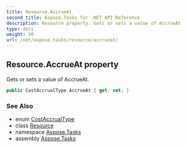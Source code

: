 ```yaml
---
title: Resource.AccrueAt
second_title: Aspose.Tasks for .NET API Reference
description: Resource property. Gets or sets a value of AccrueAt
type: docs
weight: 10
url: /net/aspose.tasks/resource/accrueat/
---
```

## Resource.AccrueAt property

Gets or sets a value of AccrueAt.

```csharp
public CostAccrualType AccrueAt { get; set; }
```

### See Also

* enum [CostAccrualType](../../costaccrualtype/)
* class [Resource](../)
* namespace [Aspose.Tasks](../../resource/)
* assembly [Aspose.Tasks](../../../)



